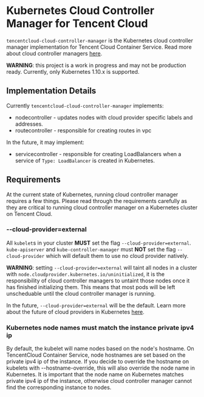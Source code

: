 # Kubernetes Cloud Controller Manager for Tencent Cloud

`tencentcloud-cloud-controller-manager` is the Kubernetes cloud controller manager implementation for Tencent Cloud Container Service. Read more about cloud controller managers [here](https://kubernetes.io/docs/tasks/administer-cluster/running-cloud-controller/).

**WARNING**: this project is a work in progress and may not be production ready. Currently, only Kubernetes 1.10.x is supported.

## Implementation Details

Currently `tencentcloud-cloud-controller-manager` implements:

* nodecontroller - updates nodes with cloud provider specific labels and addresses.
* routecontroller - responsible for creating routes in vpc

In the future, it may implement:

* servicecontroller - responsible for creating LoadBalancers when a service of `Type: LoadBalancer` is created in Kubernetes.

## Requirements

At the current state of Kubernetes, running cloud controller manager requires a few things. Please read through the requirements carefully as they are critical to running cloud controller manager on a Kubernetes cluster on Tencent Cloud.

### --cloud-provider=external
All `kubelet`s in your cluster **MUST** set the flag `--cloud-provider=external`. `kube-apiserver` and `kube-controller-manager` must **NOT** set the flag `--cloud-provider` which will default them to use no cloud provider natively.

**WARNING**: setting `--cloud-provider=external` will taint all nodes in a cluster with `node.cloudprovider.kubernetes.io/uninitialized`, it is the responsibility of cloud controller managers to untaint those nodes once it has finished initializing them. This means that most pods will be left unscheduable until the cloud controller manager is running.

In the future, `--cloud-provider=external` will be the default. Learn more about the future of cloud providers in Kubernetes [here](https://github.com/kubernetes/community/blob/master/contributors/design-proposals/cloud-provider/cloud-provider-refactoring.md).

### Kubernetes node names must match the instance private ipv4 ip

By default, the kubelet will name nodes based on the node's hostname. On TencentCloud Container Service, node hostnames are set based on the private ipv4 ip of the instance. If you decide to override the hostname on kubelets with --hostname-override, this will also override the node name in Kubernetes. It is important that the node name on Kubernetes matches private ipv4 ip of the instance, otherwise cloud controller manager cannot find the corresponding instance to nodes.